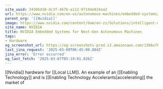 ```yaml
---
site_uuid: 3436bd10-dc3f-467b-a112-9714de824aa2
url: https://www.nvidia.com/en-us/autonomous-machines/embedded-systems/
parent_org: '[[Nvidia]]'
image: https://www.nvidia.com/content/dam/en-zz/Solutions/intelligent-machines/embedded-systems/nvidia-metropolis-iva-microservices-og-1200x630.jpg
site_name: NVIDIA
title: NVIDIA Embedded Systems for Next-Gen Autonomous Machines
tags:
- Hardware
og_screenshot_url: https://og-screenshots-prod.s3.amazonaws.com/1366x768/80/false/0427d58184f474280430b1dacaf3e964d80d92bbfa3674fbc1f4abc260b88c85.jpeg
last_jina_request: '2025-03-09T06:45:09.884Z'
jina_error: 'Error occurred'
og_last_fetch: '2025-03-07T05:19:01.826Z'
---
```



[[Nvidia]] hardware for [[Local LLM]].  An example of an [[Enabling Technology]] and is [[Enabling Technology Accelerants|accelerating]] the market of 



